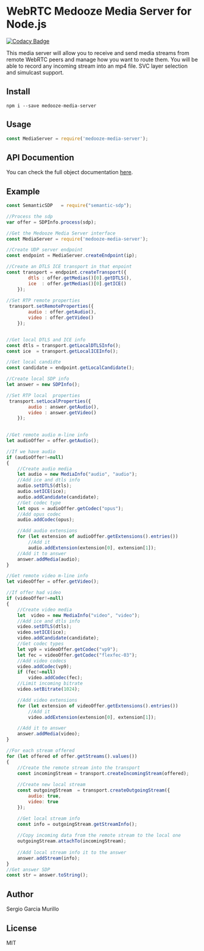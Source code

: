 # WebRTC Medooze Media Server for Node.js

[![Codacy Badge](https://api.codacy.com/project/badge/Grade/72346e5229bc4fd8af091312be091fdd)](https://www.codacy.com/app/murillo128/media-server-node?utm_source=github.com&utm_medium=referral&utm_content=medooze/media-server-node&utm_campaign=badger)

This media server will allow you to receive and send media streams from remote WebRTC peers and manage how you want to route them. 
You will be able to record any incoming stream into an mp4 file.
SVC layer selection and simulcast support.

## Install

    npm i --save medooze-media-server

## Usage
```javascript
const MediaServer = require('medooze-media-server');
```
## API Documention
You can check the full object documentation [here](https://medooze.github.io/).

## Example

```javascript
const SemanticSDP	= require("semantic-sdp");

//Process the sdp
var offer = SDPInfo.process(sdp);

//Get the Medooze Media Server interface
const MediaServer = require('medooze-media-server');

//Create UDP server endpoint
const endpoint = MediaServer.createEndpoint(ip);

//Create an DTLS ICE transport in that enpoint
const transport = endpoint.createTransport({
		dtls : offer.getMedias()[0].getDTLS(),
		ice  : offer.getMedias()[0].getICE() 
	});
	
//Set RTP remote properties
 transport.setRemoteProperties({
		audio : offer.getAudio(),
		video : offer.getVideo()
	});


//Get local DTLS and ICE info
const dtls = transport.getLocalDTLSInfo();
const ice  = transport.getLocalICEInfo();

//Get local candidte
const candidate = endpoint.getLocalCandidate();

//Create local SDP info
let answer = new SDPInfo();

//Set RTP local  properties
 transport.setLocalProperties({
		audio : answer.getAudio(),
		video : answer.getVideo()
	});
	

//Get remote audio m-line info 
let audioOffer = offer.getAudio();

//If we have audio
if (audioOffer!=null)
{
	//Create audio media
	let audio = new MediaInfo("audio", "audio");
	//Add ice and dtls info
	audio.setDTLS(dtls);
	audio.setICE(ice);
	audio.addCandidate(candidate);
	//Get codec type
	let opus = audioOffer.getCodec("opus");
	//Add opus codec
	audio.addCodec(opus);

	//Add audio extensions
	for (let extension of audioOffer.getExtensions().entries())
		//Add it
		audio.addExtension(extension[0], extension[1]);
	//Add it to answer
	answer.addMedia(audio);
}

//Get remote video m-line info 
let videoOffer = offer.getVideo();

//If offer had video
if (videoOffer!=null)
{
	//Create video media
	let  video = new MediaInfo("video", "video");
	//Add ice and dtls info
	video.setDTLS(dtls);
	video.setICE(ice);
	video.addCandidate(candidate);
	//Get codec types
	let vp9 = videoOffer.getCodec("vp9");
	let fec = videoOffer.getCodec("flexfec-03");
	//Add video codecs
	video.addCodec(vp9);
	if (fec!=null)
		video.addCodec(fec);
	//Limit incoming bitrate
	video.setBitrate(1024);

	//Add video extensions
	for (let extension of videoOffer.getExtensions().entries())
		//Add it
		video.addExtension(extension[0], extension[1]);

	//Add it to answer
	answer.addMedia(video);
}

//For each stream offered
for (let offered of offer.getStreams().values())
{
	//Create the remote stream into the transport
	const incomingStream = transport.createIncomingStream(offered);
	
	//Create new local stream
	const outgoingStream  = transport.createOutgoingStream({
		audio: true,
		video: true
	});

	//Get local stream info
	const info = outgoingStream.getStreamInfo();
	
	//Copy incoming data from the remote stream to the local one
	outgoingStream.attachTo(incomingStream);
	
	//Add local stream info it to the answer
	answer.addStream(info);
}
//Get answer SDP
const str = answer.toString();
```

## Author

Sergio Garcia Murillo

## License
MIT
